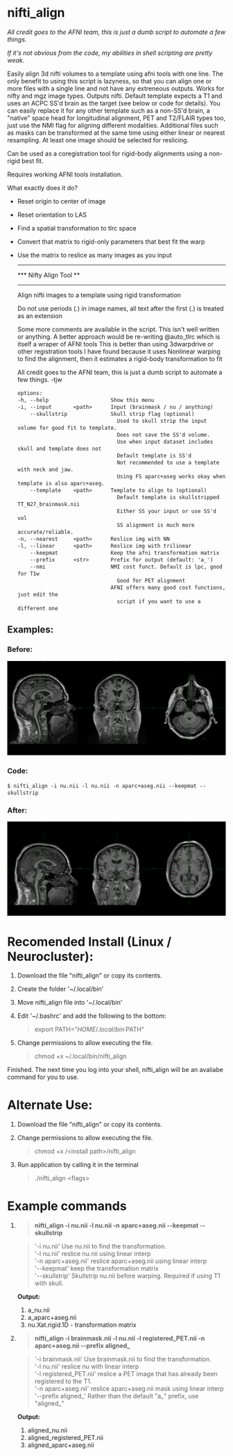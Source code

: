 # nifti_align
*All credit goes to the AFNI team, this is just a dumb script to automate a few things.*

*If it's not obvious from the code, my abilities in shell scripting are pretty weak.*

Easily align 3d nifti volumes to a template using afni tools with one line. The only benefit to using this script is lazyness, so that you can align one or more files with a single line and not have any extreneous outputs. Works for nifty and mgz image types. Outputs nifti. Default template expects a T1 and uses an ACPC SS'd brain as the target (see below or code for details). You can easily replace it for any other template such as a non-SS'd brain, a "native" space head for longitudinal alignment, PET and T2/FLAIR types too, just use the NMI flag for aligning different modalities. Additional files such as masks can be transformed at the same time using either linear or nearest resampling. At least one image should be selected for reslicing. 

Can be used as a coregistration tool for rigid-body alignments using a non-rigid best fit.

Requires working AFNI tools installation. 

What exactly does it do?
* Reset origin to center of image
* Reset orientation to LAS
* Find a spatial transformation to tlrc space
* Convert that matrix to rigid-only parameters that best fit the warp
* Use the matrix to reslice as many images as you input


   ***********************
   *** Nifty Align Tool **
   ***********************
    
   Align nifti images to a template using rigid transformation
    
   Do not use periods (.) in image names, all text after the first (.) is treated as an extension
    
   Some more comments are available in the script. This isn't well written or anything.
   A better approach would be re-writing @auto_tlrc which is itself a wraper of AFNI tools
   This is better than using 3dwarpdrive or other registration tools I have found because it uses
   Nonlinear warping to find the alignment, then it estimates a rigid-body transformation to fit
    
   All credit goes to the AFNI team, this is just a dumb script to automate a few things.
   -tjw
     
      options:
      -h, --help                    Show this menu
      -i, --input       <path>      Input (brainmask / nu / anything)
          --skullstrip              Skull strip flag (optional)
                                      Used to skull strip the input volume for good fit to template. 
                                      Does not save the SS'd volume. 
                                      Use when input dataset includes skull and template does not
                                      Default template is SS'd
                                      Not recommended to use a template with neck and jaw.
                                      Using FS aparc+aseg works okay when template is also aparc+aseg. 
          --template    <path>      Template to align to (optional)
                                      Default template is skullstripped TT_N27_brainmask.nii
                                      Either SS your input or use SS'd vol
                                      SS alignment is much more accurate/reliable.
      -n, --nearest     <path>      Reslice img with NN
      -l, --linear      <path>      Reslice img with trilinear
          --keepmat                 Keep the afni transformation matrix
          --prefix      <str>       Prefix for output (default: 'a_')
          --nmi                     NMI cost funct. Default is lpc, good for T1w
                                      Good for PET alignment
                                    AFNI offers many good cost functions, just edit the
                                      script if you want to use a different one
                                      
## Examples:
### Before:
![Before](before.png)   
### Code: 
    $ nifti_align -i nu.nii -l nu.nii -n aparc+aseg.nii --keepmat --skullstrip
### After:
![After](after.png)   

# Recomended Install (Linux / Neurocluster): 

1. Download the file "nifti_align" or copy its contents.  
2. Create the folder '~/.local/bin'  
3. Move nifti_align file into '~/.local/bin'  
4. Edit '~/.bashrc' and add the following to the bottom:  

    > export PATH="$HOME/.local/bin:$PATH"

5. Change permissions to allow executing the file.
    
    > chmod +x ~/.local/bin/nifti_align

Finished. The next time you log into your shell, nifti_align will be an avaliabe command for you to use. 

# Alternate Use: 

1. Download the file "nifti_align" or copy its contents.  
2. Change permissions to allow executing the file.
    
    > chmod +x /\<install path\>/nifti_align

3. Run application by calling it in the terminal
    
    > ./nifti_align \<flags\>


# Example commands
1. > **nifti_align -i nu.nii -l nu.nii -n aparc+aseg.nii --keepmat --skullstrip**

    > '-i nu.nii' Use nu.nii to find the transformation.  
    > '-l nu.nii' reslice nu.nii using linear interp  
    > '-n aparc+aseg.nii' reslice aparc+aseg.nii using linear interp  
    > '--keepmat' keep the transformation matrix  
    > '--skullstrip' Skullstrip nu.nii before warping. Required if using T1 with skull.  
    
    **Output:**  
    1. a_nu.nii
    2. a_aparc+aseg.nii
    3. nu.Xat.rigid.1D - transformation matrix
    
2. > **nifti_align -i brainmask.nii -l nu.nii -l registered_PET.nii -n aparc+aseg.nii --prefix aligned_**

    > '-i brainmask.nii' Use brainmask.nii to find the transformation.  
    > '-l nu.nii' reslice nu with linear interp  
    > '-l registered_PET.nii' reslice a PET image that has already been registered to the T1.  
    > '-n aparc+aseg.nii' reslice aparc+aseg.nii mask using linear interp  
    > '--prefix aligned_' Rather than the default "a_" prefix, use "aligned_"  
    
    **Output:**
    1. aligned_nu.nii
    2. aligned_registered_PET.nii
    3. aligned_aparc+aseg.nii
